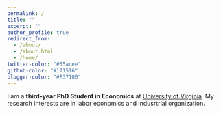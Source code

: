 ```yaml
---
permalink: /
title: ""
excerpt: ""
author_profile: true
redirect_from: 
  - /about/
  - /about.html
  - /home/
twitter-color: "#55acee"
github-color: "#171516"
blogger-color: "#F37100"
---
```

I am a **third-year PhD Student in Economics** at [University of Virginia](https://economics.virginia.edu). My research interests are in labor economics and indusrtrial organization. 
